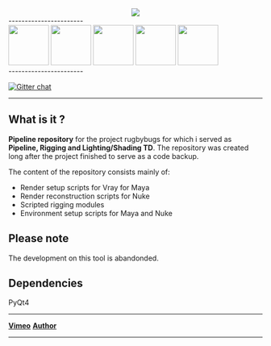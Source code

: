 

<div align="center">
	<a href="https://vimeo.com/timmwagener/pipelineriggingreel2013" target="_blank"><img src="http://www.kiiia.com/posecritter/repo_images/posecritter_header_non_transparent.png"></a>
</div>
-----------------------
<div align="left">
	<a href="http://www.kiiia.com/posecritter/repo_images/posecritter_1.jpg" target="_blank"><img width="80" height="80" src="http://www.kiiia.com/posecritter/repo_images/posecritter_1_thumb.jpg"></a>
	<a href="http://www.kiiia.com/posecritter/repo_images/posecritter_2.jpg" target="_blank"><img width="80" height="80" src="http://www.kiiia.com/posecritter/repo_images/posecritter_2_thumb.jpg"></a>
	<a href="http://www.kiiia.com/posecritter/repo_images/posecritter_3.jpg" target="_blank"><img width="80" height="80" src="http://www.kiiia.com/posecritter/repo_images/posecritter_3_thumb.jpg"></a>
	<a href="http://www.kiiia.com/posecritter/repo_images/posecritter_4.jpg" target="_blank"><img width="80" height="80" src="http://www.kiiia.com/posecritter/repo_images/posecritter_4_thumb.jpg"></a>
	<a href="http://www.kiiia.com/posecritter/repo_images/posecritter_5.jpg" target="_blank"><img width="80" height="80" src="http://www.kiiia.com/posecritter/repo_images/posecritter_5_thumb.jpg"></a>
</div>
-----------------------

[![Gitter chat](https://badges.gitter.im/gitterHQ/gitter.png)](https://gitter.im/timmwagener/posecritter)

-----------------------


What is it ?
-----------------------
**Pipeline repository** for the project rugbybugs for which i served as **Pipeline, Rigging and Lighting/Shading TD**. The repository was created long after the project finished to serve as a code backup.

The content of the repository consists mainly of:
* Render setup scripts for Vray for Maya
* Render reconstruction scripts for Nuke
* Scripted rigging modules
* Environment setup scripts for Maya and Nuke


Please note
-----------------------
The development on this tool is abandonded.


Dependencies
-----------------------
PyQt4

-----------------------

[**Vimeo**](https://vimeo.com/timmwagener/pipelineriggingreel2013) [**Author**](http://www.timmwagener.com/)

-----------------------